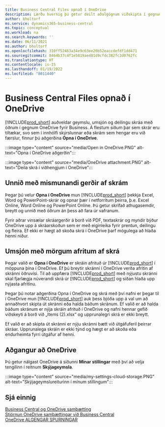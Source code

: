 ```yaml
---
title: Business Central Files opnað í OneDrive
description: Lærðu hvernig þú getur deilt aðalgögnum viðskipta í gegnum OneDrive fyrir viðskipti.
author: bholtorf
ms.service: dynamics365-business-central
ms.topic: conceptual
ms.workload: na
ms.search.keywords: ''
ms.date: 06/11/2021
ms.author: bholtorf
ms.openlocfilehash: 310ff52463a34e9c63ee20b52eaccdefdf1dd471
ms.sourcegitcommit: 8464b37c4f1e5819aed81d9cfdc382fc3d0762fc
ms.translationtype: HT
ms.contentlocale: is-IS
ms.lasthandoff: 01/19/2022
ms.locfileid: "8011440"
---
```

# <a name="opening-business-central-files-in-onedrive"></a>Business Central Files opnað í OneDrive
[!INCLUDE[prod_short](includes/prod_short.md)] auðveldar geymslu, umsjón og deilingu skráa með öðrum í gegnum OneDrive fyrir Business. Á flestum síðum þar sem skrár eru tiltækar, svo sem í innhólfi skýrslunnar eða skrám sem hengar eru við færslur, finnur þú aðgerðina **Opna í OneDrive**.

:::image type="content" source="media/Open in OneDrive.PNG" alt-text="Opna í OneDrive aðgerðin":::

 
:::image type="content" source="media/OneDrive attachment.PNG" alt-text="Deila skrá í viðhengjum í OneDrive":::

## <a name="working-with-different-types-of-files"></a>Unnið með mismunandi gerðir af skrám
Þegar þú velur **Opna í OneDrive** mun [!INCLUDE[prod_short](includes/prod_short.md)] þekkja Excel, Word og PowerPoint-skrár og opnar þær í netforritum þeirra, þ.e. Excel Online, Word Online og PowerPoint Online. Þú getur skrifað athugasemdir, breytt og unnið með öðrum án þess að fara úr vafranum. 

Fyrir aðrar vinsælar skráargerðir á borð við PDF, textaskrár og myndir býður OneDrive upp á skráarskoðun sem er með eiginleika fyrir prentun, deilingu og fleira. Ef ekki er hægt að skoða skrá í OneDrive þarf mögulega að hlaða henni niður. 

## <a name="managing-multiple-copies-of-a-file"></a>Umsjón með mörgum afritum af skrá
Þegar valið er **Opna í OneDrive** er skráin afrituð úr [!INCLUDE[prod_short](includes/prod_short.md)] í möppuna þína í OneDrive. Ef þú breytir skránni í OneDrive verða afritin af skránni öðruvísi. Til að uppfæra [!INCLUDE[prod_short](includes/prod_short.md)] með nýjustu skránni skal fjarlægja núverandi skrá úr [!INCLUDE[prod_short](includes/prod_short.md)] og síðan hlaða upp nýjasta afritinu.

Þegar þú notar aðgerðina Opna í OneDrive og skrá með því nafni er þegar til í OneDrive mun [!INCLUDE[prod_short](includes/prod_short.md)] auk þess bjóða upp á val um að annaðhvort skipta út skránni eða halda báðum skránum. Ef valið er að halda báðum skránum er nýja skráin afrituð í OneDrive og nafni hennar gefið viðskeyti á borð við „Items (2).xlsx“ og upprunalegri skrá er ekki breytt. 

Ef valið er að skipta út skránni er nýju skránni bætt við útgáfuferil þeirrar skráar. Upprunalega skráin er ekki týnd og hægt er að skoða eða endurheimta fyrri útgáfur af henni. 

## <a name="accessing-your-onedrive"></a>Aðgangur að OneDrive
Þú getur nálgast OneDrive á síðunni **Mínar stillingar** með því að velja tengilinn í reitnum **Skýjageymsla**.

:::image type="content" source="media/my-settings-cloud-storage.PNG" alt-text="Skýjageymslureiturinn í mínum stillingum":::

<!--## Extending the Connection to OneDrive
You can create an extension and connect it to... For more information, see...-->

## <a name="see-also"></a>Sjá einnig
[Business Central og OneDrive samþætting](across-onedrive-overview.md)  
[Stjórnun OneDrive samþættingar við Business Central](admin-onedrive-integration.md)  
[OneDrive ALGENGAR SPURNINGAR](admin-onedrive-faq.md)